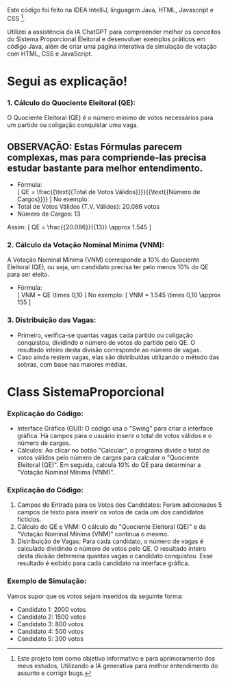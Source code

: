 Este código foi feito na IDEA IntelliJ, linguagem Java, HTML, Javascript e CSS [^1].

Utilizei a assistência da IA ChatGPT para compreender melhor os conceitos do Sistema Proporcional Eleitoral e desenvolver exemplos práticos em código Java,
além de criar uma página interativa de simulação de votação com HTML, CSS e JavaScript.

# Segui as explicação! 
### 1. Cálculo do Quociente Eleitoral (QE):
   O Quociente Eleitoral (QE) é o número mínimo de votos necessários para um partido ou coligação conquistar uma vaga.
   
   ## OBSERVAÇÃO: Estas Fórmulas parecem complexas, mas para compriende-las precisa estudar bastante para melhor entendimento.

   - Fórmula:  
   \[
   QE = \frac{{\text{{Total de Votos Válidos}}}}{{\text{{Número de Cargos}}}}
   \]
   No exemplo:
   - Total de Votos Válidos (T.V. Válidos): 20.086 votos
   - Número de Cargos: 13

   Assim:
   \[
   QE = \frac{{20.086}}{{13}} \approx 1.545
   \]

### 2. Cálculo da Votação Nominal Mínima (VNM):
   A Votação Nominal Mínima (VNM) corresponde a 10% do Quociente Eleitoral (QE), ou seja, um candidato precisa ter pelo menos 10% do QE para ser eleito.

   - Fórmula:  
   \[
   VNM = QE \times 0,10
   \]
   No exemplo:
   \[
   VNM = 1.545 \times 0,10 \approx 155
   \]

### 3. Distribuição das Vagas:
   - Primeiro, verifica-se quantas vagas cada partido ou coligação conquistou, dividindo o número de votos do partido pelo QE. O resultado inteiro desta divisão corresponde ao número de vagas.
   - Caso ainda restem vagas, elas são distribuídas utilizando o método das sobras, com base nas maiores médias.

# Class SistemaProporcional

### Explicação do Código:
- Interface Gráfica (GUI): O código usa o "Swing" para criar a interface gráfica. Há campos para o usuário inserir o total de votos válidos e o número de cargos.
- Cálculos: Ao clicar no botão "Calcular", o programa divide o total de votos válidos pelo número de cargos para calcular o "Quociente Eleitoral (QE)". Em seguida, calcula 10% do QE para determinar a "Votação Nominal Mínima (VNM)".


### Explicação do Código:

1. Campos de Entrada para os Votos dos Candidatos: Foram adicionados 5 campos de texto para inserir os votos de cada um dos candidatos fictícios.
2. Cálculo do QE e VNM: O cálculo do "Quociente Eleitoral (QE)" e da "Votação Nominal Mínima (VNM)" continua o mesmo.
3. Distribuição de Vagas: Para cada candidato, o número de vagas é calculado dividindo o número de votos pelo QE. O resultado inteiro desta divisão determina quantas vagas o candidato conquistou. Esse resultado é exibido para cada
   candidato na interface gráfica.

### Exemplo de Simulação:
Vamos supor que os votos sejam inseridos da seguinte forma:
- Candidato 1: 2000 votos
- Candidato 2: 1500 votos
- Candidato 3: 800 votos
- Candidato 4: 500 votos
- Candidato 5: 300 votos
[^1]: Este projeto tem como objetivo informativo e para aprimoramento dos meus estudos, Utilizando a IA generativa para melhor entendimento do assunto e corrigir bugs.
 
